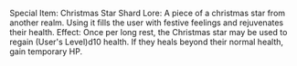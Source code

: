 Special Item: Christmas Star Shard
Lore: A piece of a christmas star from another realm. Using it fills the user with festive feelings and rejuvenates their health.
Effect: Once per long rest, the Christmas star may be used to regain (User's Level)d10 health. If they heals beyond their normal health, gain temporary HP.